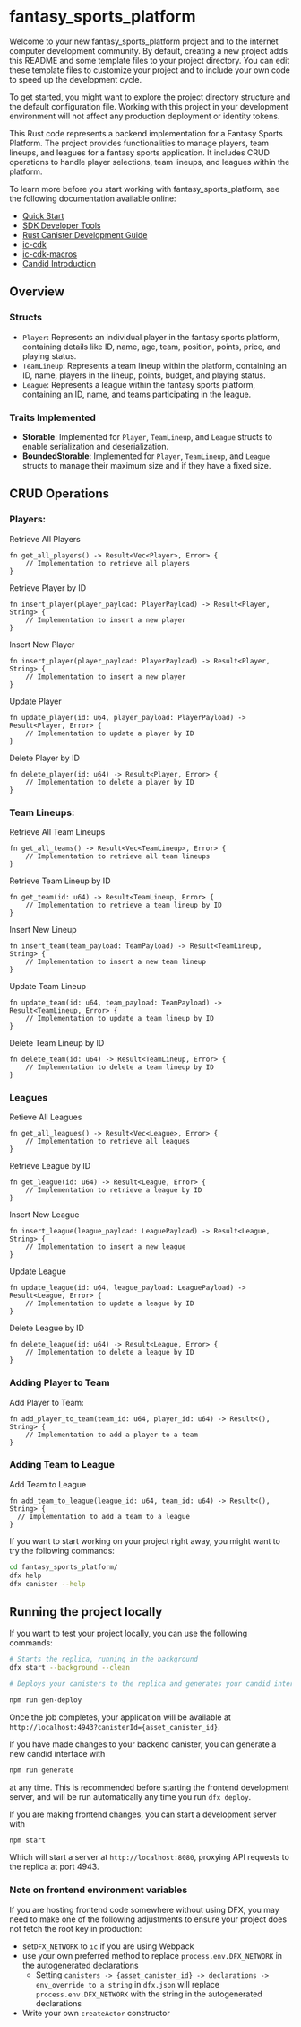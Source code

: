 # fantasy_sports_platform

Welcome to your new fantasy_sports_platform project and to the internet computer development community. By default, creating a new project adds this README and some template files to your project directory. You can edit these template files to customize your project and to include your own code to speed up the development cycle.

To get started, you might want to explore the project directory structure and the default configuration file. Working with this project in your development environment will not affect any production deployment or identity tokens.

This Rust code represents a backend implementation for a Fantasy Sports Platform. The project provides functionalities to manage players, team lineups, and leagues for a fantasy sports application. It includes CRUD operations to handle player selections, team lineups, and leagues within the platform.

To learn more before you start working with fantasy_sports_platform, see the following documentation available online:

- [Quick Start](https://internetcomputer.org/docs/current/developer-docs/setup/deploy-locally)
- [SDK Developer Tools](https://internetcomputer.org/docs/current/developer-docs/setup/install)
- [Rust Canister Development Guide](https://internetcomputer.org/docs/current/developer-docs/backend/rust/)
- [ic-cdk](https://docs.rs/ic-cdk)
- [ic-cdk-macros](https://docs.rs/ic-cdk-macros)
- [Candid Introduction](https://internetcomputer.org/docs/current/developer-docs/backend/candid/)

## Overview

### Structs 
  - `Player`: Represents an individual player in the fantasy sports platform, containing details like ID, name, age, team, position, points, price, and playing status.
  - `TeamLineup`: Represents a team lineup within the platform, containing an ID, name, players in the lineup, points, budget, and playing status.
  - `League`: Represents a league within the fantasy sports platform, containing an ID, name, and teams participating in the league.
### Traits Implemented 
- **Storable**: Implemented for `Player`, `TeamLineup`, and `League` structs to enable serialization and deserialization.
- **BoundedStorable**: Implemented for `Player`, `TeamLineup`, and `League` structs to manage their maximum size and if they have a fixed size.



## CRUD Operations
### Players:
Retrieve All Players 

    fn get_all_players() -> Result<Vec<Player>, Error> {
        // Implementation to retrieve all players
    }

Retrieve Player by ID

    fn insert_player(player_payload: PlayerPayload) -> Result<Player, String> {
        // Implementation to insert a new player
    }


Insert New Player 

    fn insert_player(player_payload: PlayerPayload) -> Result<Player, String> {
        // Implementation to insert a new player
    }

Update Player 

    fn update_player(id: u64, player_payload: PlayerPayload) -> Result<Player, Error> {
        // Implementation to update a player by ID
    }


Delete Player by ID

    fn delete_player(id: u64) -> Result<Player, Error> {
        // Implementation to delete a player by ID
    }


### Team Lineups:

Retrieve All Team Lineups 

    fn get_all_teams() -> Result<Vec<TeamLineup>, Error> {
        // Implementation to retrieve all team lineups
    }

Retrieve Team Lineup by ID 

    fn get_team(id: u64) -> Result<TeamLineup, Error> {
        // Implementation to retrieve a team lineup by ID
    }


Insert New Lineup

    fn insert_team(team_payload: TeamPayload) -> Result<TeamLineup, String> {
        // Implementation to insert a new team lineup
    }

Update Team Lineup 

    fn update_team(id: u64, team_payload: TeamPayload) -> Result<TeamLineup, Error> {
        // Implementation to update a team lineup by ID
    }

Delete Team Lineup by ID

    fn delete_team(id: u64) -> Result<TeamLineup, Error> {
        // Implementation to delete a team lineup by ID
    }


### Leagues

Retieve All Leagues 

    fn get_all_leagues() -> Result<Vec<League>, Error> {
        // Implementation to retrieve all leagues
    }

Retrieve League by ID 

    fn get_league(id: u64) -> Result<League, Error> {
        // Implementation to retrieve a league by ID
    }

Insert New League 

    fn insert_league(league_payload: LeaguePayload) -> Result<League, String> {
        // Implementation to insert a new league
    }

Update League 

    fn update_league(id: u64, league_payload: LeaguePayload) -> Result<League, Error> {
        // Implementation to update a league by ID
    }

Delete League by ID

    fn delete_league(id: u64) -> Result<League, Error> {
        // Implementation to delete a league by ID
    }

### Adding Player to Team

Add Player to Team:

    fn add_player_to_team(team_id: u64, player_id: u64) -> Result<(), String> {
        // Implementation to add a player to a team
    }

### Adding Team to League 

Add Team to League 


    fn add_team_to_league(league_id: u64, team_id: u64) -> Result<(), String> {
      // Implementation to add a team to a league
    }







If you want to start working on your project right away, you might want to try the following commands:

```bash
cd fantasy_sports_platform/
dfx help
dfx canister --help
```

## Running the project locally

If you want to test your project locally, you can use the following commands:

```bash
# Starts the replica, running in the background
dfx start --background --clean

# Deploys your canisters to the replica and generates your candid interface

npm run gen-deploy

```

Once the job completes, your application will be available at `http://localhost:4943?canisterId={asset_canister_id}`.

If you have made changes to your backend canister, you can generate a new candid interface with

```bash
npm run generate
```

at any time. This is recommended before starting the frontend development server, and will be run automatically any time you run `dfx deploy`.

If you are making frontend changes, you can start a development server with

```bash
npm start
```

Which will start a server at `http://localhost:8080`, proxying API requests to the replica at port 4943.

### Note on frontend environment variables

If you are hosting frontend code somewhere without using DFX, you may need to make one of the following adjustments to ensure your project does not fetch the root key in production:

- set`DFX_NETWORK` to `ic` if you are using Webpack
- use your own preferred method to replace `process.env.DFX_NETWORK` in the autogenerated declarations
  - Setting `canisters -> {asset_canister_id} -> declarations -> env_override to a string` in `dfx.json` will replace `process.env.DFX_NETWORK` with the string in the autogenerated declarations
- Write your own `createActor` constructor
